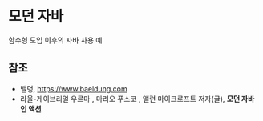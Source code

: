 # 모던 자바
함수형 도입 이후의 자바 사용 예

## 참조
* 밸덩, https://www.baeldung.com
* 라울-게이브리얼 우르마 , 마리오 푸스코 , 앨런 마이크로프트 저자(글), **모던 자바 인 액션**
